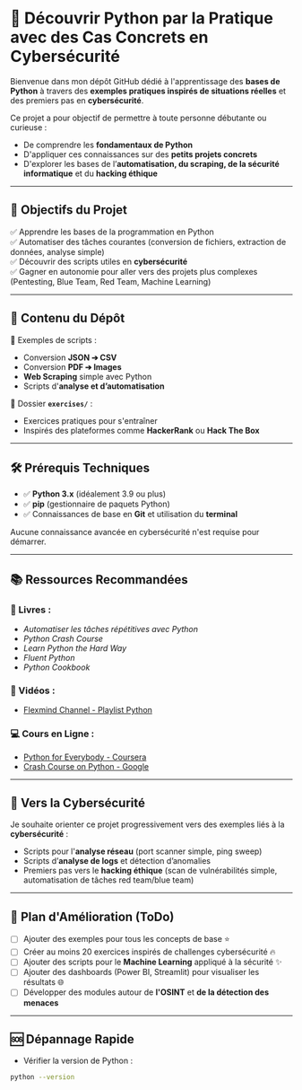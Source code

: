 # 🐍 Découvrir Python par la Pratique avec des Cas Concrets en Cybersécurité

Bienvenue dans mon dépôt GitHub dédié à l'apprentissage des **bases de Python** à travers des **exemples pratiques inspirés de situations réelles** et des premiers pas en **cybersécurité**.

Ce projet a pour objectif de permettre à toute personne débutante ou curieuse :
- De comprendre les **fondamentaux de Python**
- D'appliquer ces connaissances sur des **petits projets concrets**
- D'explorer les bases de l’**automatisation, du scraping, de la sécurité informatique** et du **hacking éthique**

---

## 🚀 Objectifs du Projet

✅ Apprendre les bases de la programmation en Python  
✅ Automatiser des tâches courantes (conversion de fichiers, extraction de données, analyse simple)  
✅ Découvrir des scripts utiles en **cybersécurité**  
✅ Gagner en autonomie pour aller vers des projets plus complexes (Pentesting, Blue Team, Red Team, Machine Learning)

---

## 📂 Contenu du Dépôt

🔸 Exemples de scripts :
- Conversion **JSON ➔ CSV**
- Conversion **PDF ➔ Images**
- **Web Scraping** simple avec Python
- Scripts d'**analyse et d’automatisation**

🔸 Dossier **`exercises/`** :
- Exercices pratiques pour s'entraîner
- Inspirés des plateformes comme **HackerRank** ou **Hack The Box**

---

## 🛠️ Prérequis Techniques

- ✅ **Python 3.x** (idéalement 3.9 ou plus)
- ✅ **pip** (gestionnaire de paquets Python)
- ✅ Connaissances de base en **Git** et utilisation du **terminal**

Aucune connaissance avancée en cybersécurité n'est requise pour démarrer.

---

## 📚 Ressources Recommandées

### 📘 Livres :
- *Automatiser les tâches répétitives avec Python*
- *Python Crash Course*
- *Learn Python the Hard Way*
- *Fluent Python*
- *Python Cookbook*

### 🎥 Vidéos :
- [Flexmind Channel - Playlist Python](https://youtube.com/playlist?list=PLRTsCutScZnwoFVqkk630BLBGMCIsj426)

### 💻 Cours en Ligne :
- [Python for Everybody - Coursera](https://www.coursera.org/specializations/python)
- [Crash Course on Python - Google](https://www.coursera.org/learn/python-crash-course)

---

## 🔐 Vers la Cybersécurité

Je souhaite orienter ce projet progressivement vers des exemples liés à la **cybersécurité** :
- Scripts pour l'**analyse réseau** (port scanner simple, ping sweep)
- Scripts d’**analyse de logs** et détection d’anomalies
- Premiers pas vers le **hacking éthique** (scan de vulnérabilités simple, automatisation de tâches red team/blue team)

---

## 📝 Plan d'Amélioration (ToDo)

- [ ] Ajouter des exemples pour tous les concepts de base ⭐
- [ ] Créer au moins 20 exercices inspirés de challenges cybersécurité 🔥
- [ ] Ajouter des scripts pour le **Machine Learning** appliqué à la sécurité ✨
- [ ] Ajouter des dashboards (Power BI, Streamlit) pour visualiser les résultats 🌐
- [ ] Développer des modules autour de **l'OSINT** et **de la détection des menaces**

---

## 🆘 Dépannage Rapide

- Vérifier la version de Python :
```bash
python --version
